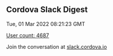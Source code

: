 ## Cordova Slack Digest
Tue, 01 Mar 2022 08:21:23 GMT

[User count: 4687](https://cordova.slack.com/)


Join the conversation at [slack.cordova.io](http://slack.cordova.io/)
